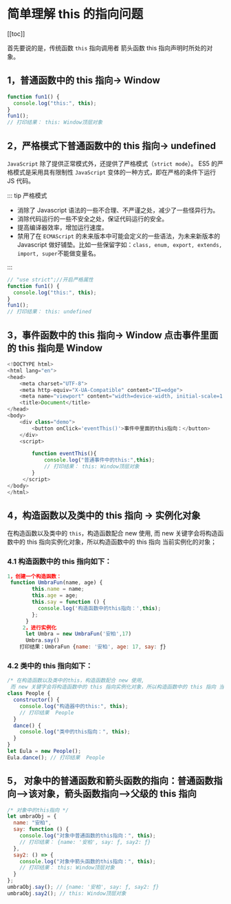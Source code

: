 # 简单理解 this 的指向问题

[[toc]]

首先要说的是，传统函数 `this` 指向调用者 箭头函数 this 指向声明时所处的对象。

## 1，普通函数中的 this 指向-> Window

```javascript
function fun1() {
  console.log("this:", this);
}
fun1();
// 打印结果： this: Window顶层对象
```

## 2，严格模式下普通函数中的 this 指向-> undefined

`JavaScript` 除了提供正常模式外，还提供了严格模式（`strict mode`）。
ES5 的严格模式是采用具有限制性 `JavaScript` 变体的一种方式，即在严格的条件下运行 JS 代码。

::: tip 严格模式

- 消除了 Javascript 语法的一些不合理、不严谨之处，减少了一些怪异行为。
- 消除代码运行的一些不安全之处，保证代码运行的安全。
- 提高编译器效率，增加运行速度。
- 禁用了在 `ECMAScript` 的未来版本中可能会定义的一些语法，为未来新版本的 Javascript 做好铺垫。比如一些保留字如：`class, enum, export, extends, import, super`不能做变量名。

:::

```javascript
// "use strict";//开启严格属性
function fun1() {
  console.log("this:", this);
}
fun1();
// 打印结果： this: undefined
```

## 3，事件函数中的 this 指向-> Window 点击事件里面的 this 指向是 Window

```javascript
<!DOCTYPE html>
<html lang="en">
<head>
    <meta charset="UTF-8">
    <meta http-equiv="X-UA-Compatible" content="IE=edge">
    <meta name="viewport" content="width=device-width, initial-scale=1.0">
    <title>Document</title>
</head>
<body>
    <div class="demo">
        <button onClick='eventThis()'>事件中里面的this指向：</button>
    </div>
    <script>

        function eventThis(){
            console.log("普通事件中的this:",this);
            // 打印结果： this: Window顶层对象
        }
     </script>
</body>
</html>
```

## 4，构造函数以及类中的 this 指向 -> 实例化对象

在构造函数以及类中的 `this`，构造函数配合 new 使用, 而 new 关键字会将构造函数中的 this 指向实例化对象，所以构造函数中的 this 指向 当前实例化的对象；

### 4.1 构造函数中的 this 指向如下：

```javascript
1，创建一个构造函数：
 function UmbraFun(name, age) {
        this.name = name;
        this.age = age;
        this.say = function () {
          console.log('构造函数中的this指向：',this);
        };
      }
     2，进行实例化
      let Umbra = new UmbraFun('安柏',17)
      Umbra.say()
    打印结果：UmbraFun {name: '安柏', age: 17, say: ƒ}
```

### 4.2 类中的 this 指向如下：

```javascript
/* 在构造函数以及类中的this，构造函数配合 new 使用, 
 而 new 关键字会将构造函数中的 this 指向实例化对象，所以构造函数中的 this 指向 当前实例化的对象 */
class People {
  constructor() {
    console.log("构造器中的this:", this);
    // 打印结果  People
  }
  dance() {
    console.log("类中的this指向：", this);
  }
}
let Eula = new People();
Eula.dance(); // 打印结果  People
```

## 5， 对象中的普通函数和箭头函数的指向：普通函数指向-->该对象，箭头函数指向-->父级的 this 指向

```javascript
/* 对象中的this指向 */
let umbraObj = {
  name: "安柏",
  say: function () {
    console.log("对象中普通函数的this指向：", this);
    // 打印结果： {name: '安柏', say: ƒ, say2: ƒ}
  },
  say2: () => {
    console.log("对象中箭头函数的this指向：", this);
    // 打印结果： this: Window顶层对象
  }
};
umbraObj.say(); // {name: '安柏', say: ƒ, say2: ƒ}
umbraObj.say2(); // this: Window顶层对象
```
